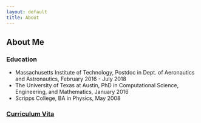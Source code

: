 ```yaml
---
layout: default
title: About
---
```

## About Me

<h3> Education </h3>
<ul>
   <li>Massachusetts Institute of Technology, Postdoc in Dept. of Aeronautics and Astronautics, February 2016 - July 2018</li>
   <li>The University of Texas at Austin, PhD in Computational Science, Engineering, and Mathematics, January 2016</li>
   <li>Scripps College, BA in Physics, May 2008</li>
</ul>

<h3> <a href="cv-public.pdf">Curriculum Vita</a> </h3>
